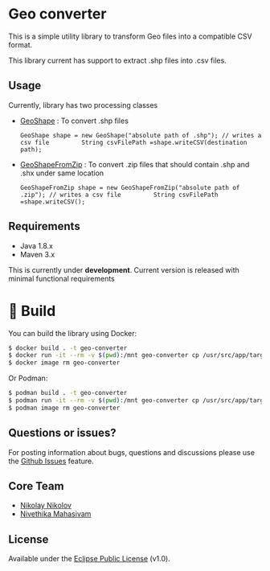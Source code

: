 
# Geo converter

This is a simple utility library to transform Geo files into a compatible CSV format.

This library current has support to extract .shp files into .csv files.

## Usage

Currently, library has two processing classes

* [GeoShape](https://github.com/datagraft/geo-converter/blob/master/src/main/java/net/datagraft/shape/GeoShape.java) : To convert .shp files

	``
	GeoShape shape = new GeoShape("absolute path of .shp");
    // writes a csv file		
	String csvFilePath =shape.writeCSV(destination path);
	``

* [GeoShapeFromZip](https://github.com/datagraft/geo-converter/blob/master/src/main/java/net/datagraft/shape/GeoShapeFromZip.java) : To convert .zip files that should contain .shp and .shx under same location

	``
	GeoShapeFromZip shape = new GeoShapeFromZip("absolute path of .zip");
    // writes a csv file		
	String csvFilePath =shape.writeCSV();
	``
## Requirements

* Java 1.8.x
* Maven 3.x

This is currently under **development**. 
Current version is released with minimal functional requirements

# 🐳 Build

You can build the library using Docker:

```bash
$ docker build . -t geo-converter
$ docker run -it --rm -v $(pwd):/mnt geo-converter cp /usr/src/app/target/geo-converter-0.0.1.jar /mnt
$ docker image rm geo-converter
```

Or Podman:

```bash
$ podman build . -t geo-converter
$ podman run -it --rm -v $(pwd):/mnt geo-converter cp /usr/src/app/target/geo-converter-0.0.1.jar /mnt
$ podman image rm geo-converter
```

## Questions or issues?

For posting information about bugs, questions and discussions please use the [Github Issues](https://github.com/datagraft/geo-converter/issues) feature.

## Core Team

- [Nikolay Nikolov](https://github.com/nvnikolov)
- [Nivethika Mahasivam](https://github.com/nivemaham)

## License
Available under the [Eclipse Public License](/LICENSE) (v1.0).
